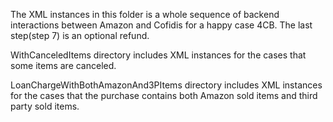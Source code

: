 The XML instances in this folder is a whole sequence of backend interactions between Amazon and Cofidis for a happy case 4CB.
The last step(step 7) is an optional refund.

WithCanceledItems directory includes XML instances for the cases that some items are canceled.

LoanChargeWithBothAmazonAnd3PItems directory includes XML instances for the cases that the purchase contains both Amazon sold items and third party sold items.
